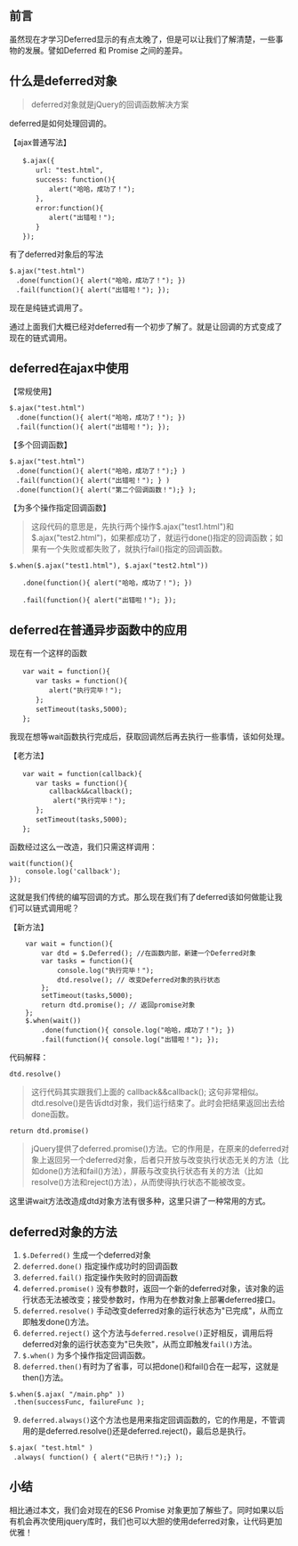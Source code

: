 ## 前言
虽然现在才学习Deferred显示的有点太晚了，但是可以让我们了解清楚，一些事物的发展。譬如Deferred 和 Promise 之间的差异。

## 什么是deferred对象
> deferred对象就是jQuery的回调函数解决方案

deferred是如何处理回调的。

【ajax普通写法】

```
　　$.ajax({
　　　　url: "test.html",
　　　　success: function(){
　　　　　　alert("哈哈，成功了！");
　　　　},
　　　　error:function(){
　　　　　　alert("出错啦！");
　　　　}
　　});
```


有了deferred对象后的写法
```
$.ajax("test.html")
　.done(function(){ alert("哈哈，成功了！"); })
　.fail(function(){ alert("出错啦！"); });
```

现在是纯链式调用了。

通过上面我们大概已经对deferred有一个初步了解了。就是让回调的方式变成了现在的链式调用。

## deferred在ajax中使用

【常规使用】
```
$.ajax("test.html")
　.done(function(){ alert("哈哈，成功了！"); })
　.fail(function(){ alert("出错啦！"); });
```

【多个回调函数】
```
$.ajax("test.html")
　.done(function(){ alert("哈哈，成功了！");} )
　.fail(function(){ alert("出错啦！"); } )
　.done(function(){ alert("第二个回调函数！");} );
```

【为多个操作指定回调函数】
> 这段代码的意思是，先执行两个操作$.ajax("test1.html")和$.ajax("test2.html")，如果都成功了，就运行done()指定的回调函数；如果有一个失败或都失败了，就执行fail()指定的回调函数。

```
$.when($.ajax("test1.html"), $.ajax("test2.html"))

　　.done(function(){ alert("哈哈，成功了！"); })

　　.fail(function(){ alert("出错啦！"); });
```

## deferred在普通异步函数中的应用

现在有一个这样的函数
```
　　var wait = function(){
　　　　var tasks = function(){
　　　　　　alert("执行完毕！");
　　　　};
　　　　setTimeout(tasks,5000);
　　};
```

我现在想等wait函数执行完成后，获取回调然后再去执行一些事情，该如何处理。

【老方法】
```
　　var wait = function(callback){
　　　　var tasks = function(){
          callback&&callback();  
　　　　　　 alert("执行完毕！");
　　　　};
　　　　setTimeout(tasks,5000);
　　};
```

函数经过这么一改造，我们只需这样调用：
```
wait(function(){
    console.log('callback');
});
```

这就是我们传统的编写回调的方式。那么现在我们有了deferred该如何做能让我们可以链式调用呢？

【新方法】
```
    var wait = function(){
        var dtd = $.Deferred(); //在函数内部，新建一个Deferred对象
        var tasks = function(){
            console.log("执行完毕！");
            dtd.resolve(); // 改变Deferred对象的执行状态
        };
        setTimeout(tasks,5000);
        return dtd.promise(); // 返回promise对象
    };
    $.when(wait())
        .done(function(){ console.log("哈哈，成功了！"); })
        .fail(function(){ console.log("出错啦！"); });
```

代码解释：

`dtd.resolve()`  
> 这行代码其实跟我们上面的 callback&&callback(); 这句非常相似。dtd.resolve()是告诉dtd对象，我们运行结束了。此时会把结果返回出去给done函数。

`return dtd.promise()` 
> jQuery提供了deferred.promise()方法。它的作用是，在原来的deferred对象上返回另一个deferred对象，后者只开放与改变执行状态无关的方法（比如done()方法和fail()方法），屏蔽与改变执行状态有关的方法（比如resolve()方法和reject()方法），从而使得执行状态不能被改变。

这里讲wait方法改造成dtd对象方法有很多种，这里只讲了一种常用的方式。

## deferred对象的方法
1. `$.Deferred()` 生成一个deferred对象
2. `deferred.done()` 指定操作成功时的回调函数
3. `deferred.fail()` 指定操作失败时的回调函数
4. `deferred.promise()` 没有参数时，返回一个新的deferred对象，该对象的运行状态无法被改变；接受参数时，作用为在参数对象上部署deferred接口。
5. `deferred.resolve()` 手动改变deferred对象的运行状态为"已完成"，从而立即触发done()方法。
6. `deferred.reject()` 这个方法与`deferred.resolve()`正好相反，调用后将deferred对象的运行状态变为"已失败"，从而立即触发`fail()`方法。
7. `$.when()` 为多个操作指定回调函数。
8. `deferred.then()`有时为了省事，可以把done()和fail()合在一起写，这就是then()方法。
```
$.when($.ajax( "/main.php" ))
 .then(successFunc, failureFunc );
```
9. `deferred.always()`这个方法也是用来指定回调函数的，它的作用是，不管调用的是deferred.resolve()还是deferred.reject()，最后总是执行。
```
$.ajax( "test.html" )
 .always( function() { alert("已执行！");} );
```

## 小结
相比通过本文，我们会对现在的ES6 Promise 对象更加了解些了。同时如果以后有机会再次使用jquery库时，我们也可以大胆的使用deferred对象，让代码更加优雅！
